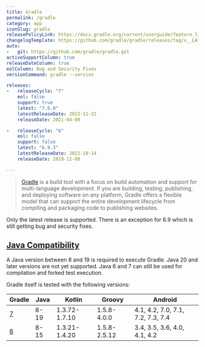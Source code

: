```yaml
---
title: Gradle
permalink: /gradle
category: app
iconSlug: gradle
releasePolicyLink: https://docs.gradle.org/current/userguide/feature_lifecycle.html#eol_support
changelogTemplate: https://github.com/gradle/gradle/releases/tag/v__LATEST__
auto:
-   git: https://github.com/gradle/gradle.git
activeSupportColumn: true
releaseDateColumn: true
eolColumn: Bug and Security Fixes
versionCommand: gradle --version

releases:
-   releaseCycle: "7"
    eol: false
    support: true
    latest: "7.6.0"
    latestReleaseDate: 2022-11-22
    releaseDate: 2021-04-09

-   releaseCycle: "6"
    eol: false
    support: false
    latest: "6.9.3"
    latestReleaseDate: 2022-10-14
    releaseDate: 2019-11-08

---
```


> [Gradle](https://gradle.org/) is a build tool with a focus on build automation and support for multi-language
> development. If you are building, testing, publishing, and deploying software on any platform, Gradle offers a
> flexible model that can support the entire development lifecycle from compiling and packaging code to publishing
> websites.

Only the latest release is supported. There is an exception for 6.9 which is still getting bug and security fixes.

## [Java Compatibility](https://docs.gradle.org/current/userguide/compatibility.html)

A Java version between 8 and 19 is required to execute Gradle. Java 20 and later versions are not yet supported. Java 6 and 7 can still be used for compilation and forked test execution.

Gradle itself is tested with the following versions:

| Gradle                                                          | Java | Kotlin        | Groovy       | Android                           |
|-----------------------------------------------------------------|------|---------------|--------------|-----------------------------------|
| [7](https://docs.gradle.org/7.6/userguide/compatibility.html)   | 8-19 | 1.3.72-1.7.10 | 1.5.8-4.0.0  | 4.1, 4.2, 7.0, 7.1, 7.2, 7.3, 7.4 |
| [6](https://docs.gradle.org/6.9.3/userguide/compatibility.html) | 8-15 | 1.3.21-1.4.20 | 1.5.8-2.5.12 | 3.4, 3.5, 3.6, 4.0, 4.1, 4.2      |
